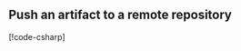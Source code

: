 
## Push an artifact to a remote repository

[!code-csharp[](../../tests/OrasProject.Oras.Tests/documentations/PushArtifact.cs#L26-L63)]